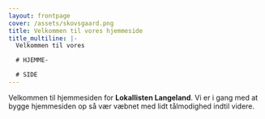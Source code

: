 ```yaml
---
layout: frontpage
cover: /assets/skovsgaard.png
title: Velkommen til vores hjemmeside
title_multiline: |-
  Velkommen til vores

  # HJEMME-

  # SIDE
---
```

Velkommen til hjemmesiden
for **Lokallisten Langeland**. Vi er i gang med at bygge hjemmesiden op så vær væbnet med lidt tålmodighed indtil videre.